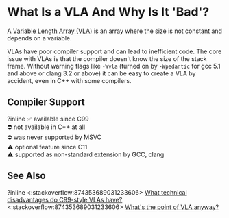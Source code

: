 # What Is a VLA And Why Is It 'Bad'?

A [Variable Length Array (VLA)](https://en.cppreference.com/w/c/language/array#Variable-length_arrays)
is an array where the size is not constant and depends on a variable.

VLAs have poor compiler support and can lead to inefficient code.
The core issue with VLAs is that the compiler doesn't know the size of the stack frame.
Without warning flags like `-Wvla` (turned on by `-Wpedantic` for gcc 5.1 and above or clang 3.2 or 
above) it can be easy to create a VLA by accident, even in C++ with some compilers.

## Compiler Support
?inline
✅ available since C99  
⛔ not available in C++ at all  
⛔ was never supported by MSVC  
⚠ optional feature since C11  
⚠ supported as non-standard extension by GCC, clang

## See Also
?inline
<:stackoverflow:874353689031233606>
[What technical disadvantages do C99-style VLAs have?](https://stackoverflow.com/q/12407754/5740428)  
<:stackoverflow:874353689031233606>
[What's the point of VLA anyway?](https://stackoverflow.com/q/22530363/5740428)
